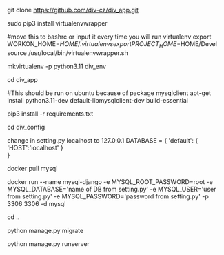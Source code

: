 git clone https://github.com/div-cz/div_app.git

sudo pip3 install virtualenvwrapper

#move this to bashrc or input it every time you will run virtualenv
export WORKON_HOME=$HOME/.virtualenvs
export PROJECT_HOME=$HOME/Devel
source /usr/local/bin/virtualenvwrapper.sh

mkvirtualenv -p python3.11 div_env

cd div_app

#This should be run on ubuntu because of package mysqlclient
apt-get install python3.11-dev default-libmysqlclient-dev build-essential

pip3 install -r requirements.txt

cd div_config

change in setting.py localhost to 127.0.0.1
DATABASE = {
   'default': {
      'HOST':'localhost'
    }	
}

docker pull mysql

docker run --name mysql-django -e MYSQL_ROOT_PASSWORD=root -e MYSQL_DATABASE='name of DB from setting.py' -e MYSQL_USER='user from setting.py' -e MYSQL_PASSWORD='password from setting.py' -p 3306:3306 -d mysql

cd ..

python manage.py migrate

python manage.py runserver
